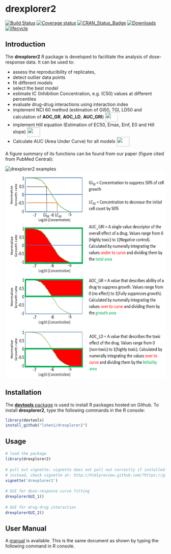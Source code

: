 
# drexplorer2

[![Build
Status](https://travis-ci.org/tidymodels/recipes.svg?branch=master)](https://travis-ci.org/tidymodels/recipes)
[![Coverage
status](https://codecov.io/gh/tidymodels/recipes/branch/master/graph/badge.svg)](https://codecov.io/github/tidymodels/recipes?branch=master)
[![CRAN\_Status\_Badge](http://www.r-pkg.org/badges/version/recipes)](http://cran.r-project.org/web/packages/recipes)
[![Downloads](http://cranlogs.r-pkg.org/badges/recipes)](http://cran.rstudio.com/package=recipes)
[![lifecycle](https://img.shields.io/badge/lifecycle-maturing-blue.svg)](https://www.tidyverse.org/lifecycle/#maturing)


## Introduction

The **drexplorer2** R package is developed to facilitate the analysis of dose-response data. It can be used to:

* assess the reproducibility of replicates, 
* detect outlier data points
* fit different models
* select the best model
* estimate IC (Inhibition Concentration, e.g. IC50) values at different percentiles
* evaluate drug-drug interactions using interaction index
* implement NCI 60 method (estimation of GI50, TGI, LD50 and calculation of **AOC_GR**, **AOC_LD**, **AUC_GRI**) <img src="https://raw.githubusercontent.com/nickytong/drexplorer/master/inst/doc/new.jpg" align="center" height="30" width="40"/>
* implement Hill equation (Estimation of EC50, Emax, Einf, E0 and Hill slope) <img src="https://raw.githubusercontent.com/nickytong/drexplorer/master/inst/doc/new.jpg" align="center" height="30" width="40"/>
* Calculate AUC (Area Under Curve) for all models <img src="https://raw.githubusercontent.com/nickytong/drexplorer/master/inst/doc/new.jpg" align="center" height="30" width="40"/>

A figure summary of its functions can be found from our paper (figure cited from PubMed Central):

<img src="https://www.ncbi.nlm.nih.gov/pmc/articles/PMC4426846/bin/btv028f1p.jpg" alt="drexplorer2 examples" width="650" height="450" />

<img src="./man/figures/aoc.png" alt="AOC" width="650" height="650" />

## Installation

The [**devtools** package](http://cran.r-project.org/web/packages/devtools/index.html) is used to install R packages hosted on Github. To install **drexplorer2**, type the following commands in the R console:

```r
library(devtools)
install_github("lshen1/drexplorer2")
```

## Usage
```r
# load the package
library(drexplorer2)
	
# pull out vignette: vignette does not pull out correctly if installed on Linux with non-root (R>3.0)
# instead, check vignette at: http://htmlpreview.github.com/?https://github.com/nickytong/drexplorer/blob/master/inst/doc/drexplorer.html
vignette('drexplorer2')
	
# GUI for dose-response curve fitting
drexplorerGUI_1()
	
# GUI for drug-drug interaction
drexplorerGUI_2()
``` 

## User Manual
A [manual](http://htmlpreview.github.io/?https://github.com/lshen1/drexplorer2/blob/master/docs/index.html) is available. This is the same document as shown by typing the following command in R console.

